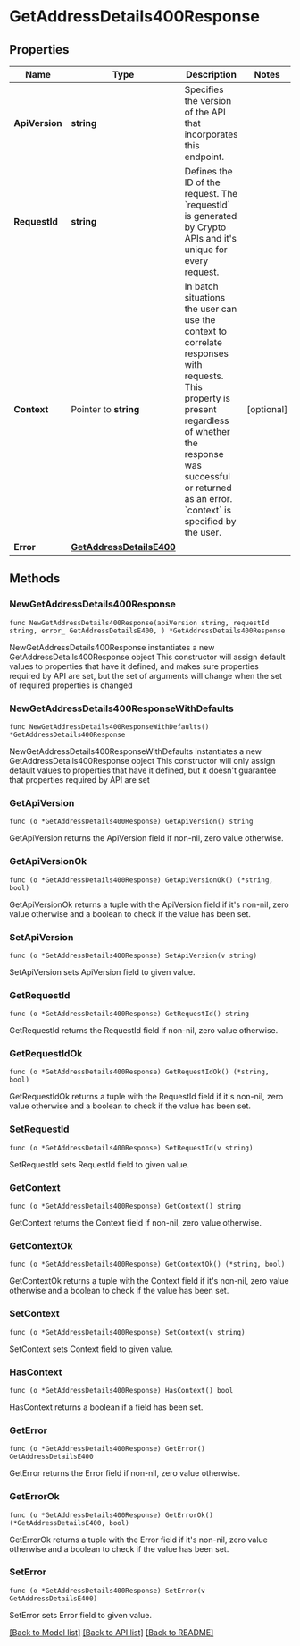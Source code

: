 # GetAddressDetails400Response

## Properties

Name | Type | Description | Notes
------------ | ------------- | ------------- | -------------
**ApiVersion** | **string** | Specifies the version of the API that incorporates this endpoint. | 
**RequestId** | **string** | Defines the ID of the request. The &#x60;requestId&#x60; is generated by Crypto APIs and it&#39;s unique for every request. | 
**Context** | Pointer to **string** | In batch situations the user can use the context to correlate responses with requests. This property is present regardless of whether the response was successful or returned as an error. &#x60;context&#x60; is specified by the user. | [optional] 
**Error** | [**GetAddressDetailsE400**](GetAddressDetailsE400.md) |  | 

## Methods

### NewGetAddressDetails400Response

`func NewGetAddressDetails400Response(apiVersion string, requestId string, error_ GetAddressDetailsE400, ) *GetAddressDetails400Response`

NewGetAddressDetails400Response instantiates a new GetAddressDetails400Response object
This constructor will assign default values to properties that have it defined,
and makes sure properties required by API are set, but the set of arguments
will change when the set of required properties is changed

### NewGetAddressDetails400ResponseWithDefaults

`func NewGetAddressDetails400ResponseWithDefaults() *GetAddressDetails400Response`

NewGetAddressDetails400ResponseWithDefaults instantiates a new GetAddressDetails400Response object
This constructor will only assign default values to properties that have it defined,
but it doesn't guarantee that properties required by API are set

### GetApiVersion

`func (o *GetAddressDetails400Response) GetApiVersion() string`

GetApiVersion returns the ApiVersion field if non-nil, zero value otherwise.

### GetApiVersionOk

`func (o *GetAddressDetails400Response) GetApiVersionOk() (*string, bool)`

GetApiVersionOk returns a tuple with the ApiVersion field if it's non-nil, zero value otherwise
and a boolean to check if the value has been set.

### SetApiVersion

`func (o *GetAddressDetails400Response) SetApiVersion(v string)`

SetApiVersion sets ApiVersion field to given value.


### GetRequestId

`func (o *GetAddressDetails400Response) GetRequestId() string`

GetRequestId returns the RequestId field if non-nil, zero value otherwise.

### GetRequestIdOk

`func (o *GetAddressDetails400Response) GetRequestIdOk() (*string, bool)`

GetRequestIdOk returns a tuple with the RequestId field if it's non-nil, zero value otherwise
and a boolean to check if the value has been set.

### SetRequestId

`func (o *GetAddressDetails400Response) SetRequestId(v string)`

SetRequestId sets RequestId field to given value.


### GetContext

`func (o *GetAddressDetails400Response) GetContext() string`

GetContext returns the Context field if non-nil, zero value otherwise.

### GetContextOk

`func (o *GetAddressDetails400Response) GetContextOk() (*string, bool)`

GetContextOk returns a tuple with the Context field if it's non-nil, zero value otherwise
and a boolean to check if the value has been set.

### SetContext

`func (o *GetAddressDetails400Response) SetContext(v string)`

SetContext sets Context field to given value.

### HasContext

`func (o *GetAddressDetails400Response) HasContext() bool`

HasContext returns a boolean if a field has been set.

### GetError

`func (o *GetAddressDetails400Response) GetError() GetAddressDetailsE400`

GetError returns the Error field if non-nil, zero value otherwise.

### GetErrorOk

`func (o *GetAddressDetails400Response) GetErrorOk() (*GetAddressDetailsE400, bool)`

GetErrorOk returns a tuple with the Error field if it's non-nil, zero value otherwise
and a boolean to check if the value has been set.

### SetError

`func (o *GetAddressDetails400Response) SetError(v GetAddressDetailsE400)`

SetError sets Error field to given value.



[[Back to Model list]](../README.md#documentation-for-models) [[Back to API list]](../README.md#documentation-for-api-endpoints) [[Back to README]](../README.md)



